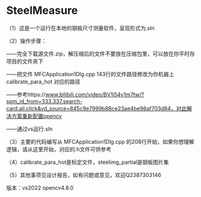 # SteelMeasure
（1）这是一个运行在本地的钢板尺寸测量软件，呈现形式为.sln


（2）操作步骤：

——完全下载源文件.zip，解压缩后的文件不要放在压缩包里，可以放在你平时存项目的文件夹下

——把文件 MFCApplication1Dlg.cpp 143行的文件路径修改为你机器上 calibrate_para_hot 对应的路径

——参考https://www.bilibili.com/video/BV1i54y1m7tw/?spm_id_from=333.337.search-card.all.click&vd_source=845c9e7999b88ce23ae4be98af703d84，对此解决方案重新配置opencv

——通过vs运行.sln


（3）主要的代码编写从 MFCApplication1Dlg.cpp 的208行开始，如果你想理解逻辑，请从这里开始，对应的.h文件可供参考

（4）calibrate_para_hot是标定文件，steelimg_partial是钢板图片集

（5）其他事项见设计报告，如有问题或意见，欢迎Q2387303146

版本：vs2022    opencv4.8.0
